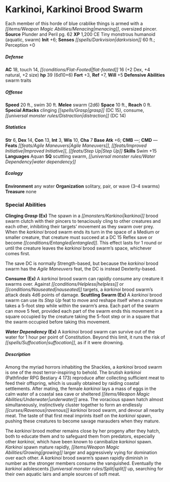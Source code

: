 ﻿---
cssclass: [monsters]
title1: Karkinoi, Karkinoi Brood Swarm
desc_short: Each member of this horde of blue crablike things is armed with a menacing,
  oversized pincer.
title2: Karkinoi Brood Swarm
CR: 4
sources:
- name: Plunder and Peril
  page: 62
  link: http://paizo.com/products/btpy99se?Pathfinder-Module-Plunder-Peril
XP: 1200
alignment: CE
size: Tiny
type: monstrous humanoid
subtypes:
- aquatic
- swarm
initiative:
  bonus: 6
senses:
  darkvision: 60
AC:
  AC: 18
  touch: 14
  flat_footed: 16
  components:
    dex: 2
    natural: 4
    size: 2
HP:
  HP: 39
  long: 6d10+6
saves:
  fort: 3
  ref: 7
  will: 5
defensive_abilities:
- swarm traits
speeds:
  base: 20
  swim: 30
attacks:
  melee:
  - - text: swarm (2d6)
      entries:
      - - damage: 2d6
      attack: swarm
  special:
  - clinging grasp (DC 15)
  - consume
  - distraction (DC 14)
space: 10
reach: 0
ability_scores:
  STR: 6
  DEX: 14
  CON: 13
  INT: 3
  WIS: 10
  CHA: 7
BAB: 6
CMB:
CMD:
feats:
- name: Agile Maneuvers
- name: Improved Initiative
- name: Step Up
skills:
  Swim: 15
  Perception: 0
languages:
- Aquan
special_qualities:
- scuttling swarm
- water dependency
ecology:
  environment: any water
  organization: solitary, pair, or wave (3-4 swarms)
  treasure_type: none
special_abilities:
  Clinging Grasp (Ex): |-
    The spawn in a karkinoi brood swarm clutch with their pincers to tenaciously cling to other creatures and each other, inhibiting their targets' movement as they swarm over prey. When the karkinoi brood swarm ends its turn in the space of a Medium or smaller creature, that creature must succeed at a DC 15 Reflex save or become entangled. This effect lasts for 1 round or until the creature leaves the karkinoi brood swarm's space, whichever comes first.

     The save DC is normally Strength-based, but because the karkinoi brood swarm has the Agile Maneuvers feat, the DC is instead Dexterity-based.
  Consume (Ex): A karkinoi brood swarm can rapidly consume any creature it swarms
    over. Against helpless or nauseated targets, a karkinoi brood swarm's attack deals
    4d6 points of damage.
  Scuttling Swarm (Ex): A karkinoi brood swarm can use its Step Up feat to move and
    reshape itself when a creature takes a 5-foot step while within the swarm's area.
    Each part of the swarm can move 5 feet, provided each part of the swarm ends this
    movement in a square occupied by the creature taking the 5-foot step or in a square
    that the swarm occupied before taking this movement.
  Water Dependency (Ex): A karkinoi brood swarm can survive out of the water for 1
    hour per point of Constitution. Beyond this limit, it runs the risk of suffocation,
    as if it were drowning.
desc_long: |-
  Among the myriad horrors inhabiting the Shackles, a karkinoi brood swarm is one of the most terror-inspiring to behold. The brutish karkinoi (Pathfinder RPG Bestiary 4 173) reproduce after collecting sufficient meat to feed their offspring, which is usually obtained by raiding coastal settlements. After mating, the female karkinoi lays a mass of eggs in the calm water of a coastal sea cave or sheltered underwater area. The voracious spawn hatch almost simultaneously, instinctively cluster together to form an endlessly ravenous karkinoi brood swarm, and devour all nearby meat. The taste of that first meal imprints itself on the karkinoi spawn, pushing these creatures to become savage marauders when they mature.

  The karkinoi brood mother remains close by her progeny after they hatch, both to educate them and to safeguard them from predators, especially other karkinoi, which have been known to cannibalize karkinoi spawn. Karkinoi spawn mature rapidly, growing larger and aggressively vying for domination over each other. A karkinoi brood swarm's spawn rapidly diminish in number as the stronger members consume the vanquished. Eventually the karkinoi adolescents split up, searching for their own aquatic lairs and ample sources of soft meat.

---

# Karkinoi, Karkinoi Brood Swarm
Each member of this horde of blue crablike things is armed with a _[[items/Weapon Magic Abilities/Menacing|menacing]]_, oversized pincer.
**Source** Plunder and Peril pg. 62
**XP** 1,200
CE Tiny monstrous humanoid (aquatic, swarm)
**Init** +6; **Senses** _[[spells/Darkvision|darkvision]]_ 60 ft.; Perception +0

##### Defense

**AC** 18, touch 14, _[[conditions/Flat-Footed|flat-footed]]_ 16 (+2 Dex, +4 natural, +2 size)
**hp** 39 (6d10+6)
**Fort** +3, **Ref** +7, **Will** +5
**Defensive Abilities** swarm traits

##### Offense
**Speed** 20 ft., swim 30 ft.
**Melee** swarm (2d6)
**Space** 10 ft., **Reach** 0 ft.
**Special Attacks** clinging _[[spells/Grasp|grasp]]_ (DC 15), consume, _[[universal monster rules/Distraction|distraction]]_ (DC 14)

##### Statistics
**Str** 6, **Dex** 14, **Con** 13, **Int** 3, **Wis** 10, **Cha** 7
**Base Atk** +6; **CMB** —; **CMD** —
**Feats** _[[feats/Agile Maneuvers|Agile Maneuvers]]_, _[[feats/Improved Initiative|Improved Initiative]]_, _[[feats/Step Up|Step Up]]_
**Skills** Swim +15
**Languages** Aquan
**SQ** scuttling swarm, _[[universal monster rules/Water Dependency|water dependency]]_

##### Ecology

**Environment** any water
**Organization** solitary, pair, or wave (3–4 swarms)
**Treasure** none

### Special Abilities

**Clinging _Grasp_ (Ex)** The spawn in a _[[monsters/Karkinoi|karkinoi]]_ brood swarm clutch with their pincers to tenaciously cling to other creatures and each other, inhibiting their targets’ movement as they swarm over prey. When the _karkinoi_ brood swarm ends its turn in the space of a Medium or smaller creature, that creature must succeed at a DC 15 Reflex save or become _[[conditions/Entangled|entangled]]_. This effect lasts for 1 round or until the creature leaves the _karkinoi_ brood swarm’s space, whichever comes first.

The save DC is normally Strength-based, but because the _karkinoi_ brood swarm has the _Agile Maneuvers_ feat, the DC is instead Dexterity-based.

**Consume (Ex)** A _karkinoi_ brood swarm can rapidly consume any creature it swarms over. Against _[[conditions/Helpless|helpless]]_ or _[[conditions/Nauseated|nauseated]]_ targets, a _karkinoi_ brood swarm’s attack deals 4d6 points of damage.
**Scuttling Swarm (Ex)** A _karkinoi_ brood swarm can use its _Step Up_ feat to move and reshape itself when a creature takes a 5-foot step while within the swarm’s area. Each part of the swarm can move 5 feet, provided each part of the swarm ends this movement in a square occupied by the creature taking the 5-foot step or in a square that the swarm occupied before taking this movement.

**_Water Dependency_ (Ex)** A _karkinoi_ brood swarm can survive out of the water for 1 hour per point of Constitution. Beyond this limit, it runs the risk of _[[spells/Suffocation|suffocation]]_, as if it were drowning.

##### Description

Among the myriad horrors inhabiting the Shackles, a _karkinoi_ brood swarm is one of the most terror-inspiring to behold. The brutish _karkinoi_ (Pathfinder RPG Bestiary 4 173) reproduce after collecting sufficient meat to feed their offspring, which is usually obtained by raiding coastal settlements. After mating, the female _karkinoi_ lays a mass of eggs in the calm water of a coastal sea cave or sheltered _[[items/Weapon Magic Abilities/Underwater|underwater]]_ area. The voracious spawn hatch almost simultaneously, instinctively cluster together to form an endlessly _[[curses/Ravenous|ravenous]]_ _karkinoi_ brood swarm, and devour all nearby meat. The taste of that first meal imprints itself on the _karkinoi_ spawn, pushing these creatures to become savage marauders when they mature.

The _karkinoi_ brood mother remains close by her progeny after they hatch, both to educate them and to safeguard them from predators, especially other _karkinoi_, which have been known to cannibalize _karkinoi_ spawn. _Karkinoi_ spawn mature rapidly, _[[items/Weapon Magic Abilities/Growing|growing]]_ larger and aggressively vying for domination over each other. A _karkinoi_ brood swarm’s spawn rapidly diminish in number as the stronger members consume the vanquished. Eventually the _karkinoi_ adolescents _[[universal monster rules/Split|split]]_ up, searching for their own aquatic lairs and ample sources of soft meat.